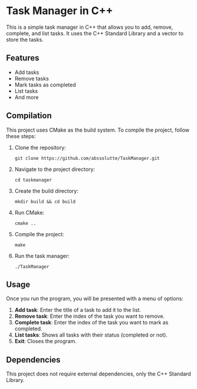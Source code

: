 # Task Manager in C++

This is a simple task manager in C++ that allows you to add, remove, complete, and list tasks. It uses the C++ Standard Library and a vector to store the tasks.

## Features

- Add tasks
- Remove tasks
- Mark tasks as completed
- List tasks
- And more

## Compilation

This project uses CMake as the build system. To compile the project, follow these steps:

1. Clone the repository:
    ```
    git clone https://github.com/abssolutte/TaskManager.git
    ```

2. Navigate to the project directory:
    ```
    cd taskmanager
    ```

3. Create the build directory:
    ```
    mkdir build && cd build
    ```

4. Run CMake:
    ```
    cmake ..
    ```

5. Compile the project:
    ```
    make
    ```

6. Run the task manager:
    ```
    ./TaskManager
    ```

## Usage

Once you run the program, you will be presented with a menu of options:

1. **Add task**: Enter the title of a task to add it to the list.
2. **Remove task**: Enter the index of the task you want to remove.
3. **Complete task**: Enter the index of the task you want to mark as completed.
4. **List tasks**: Shows all tasks with their status (completed or not).
5. **Exit**: Closes the program.

## Dependencies

This project does not require external dependencies, only the C++ Standard Library.
